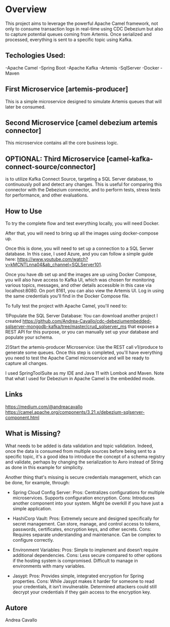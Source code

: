 # Overview

This project aims to leverage the powerful Apache Camel framework, not only to consume transaction logs in real-time using CDC Debezium but also to capture potential queues coming from Artemis. Once serialized and processed, everything is sent to a specific topic using Kafka.

## Techologies Used:

-Apache Camel
-Spring Boot
-Apache Kafka
-Artemis
-SqlServer
-Docker
-Maven


## First Microservice [artemis-producer]
This is a simple microservice designed to simulate Artemis queues that will later be consumed.

## Second Microservice [camel debezium artemis connector]
This microservice contains all the core business logic.

## OPTIONAL: Third Microservice [camel-kafka-connect-source/connector] 
is to utilize Kafka Connect Source, targeting a SQL Server database, to continuously poll and detect any changes. This is useful for comparing this connector with the Debezium connector, and to perform tests, stress tests for performance, and other evaluations.

## How to Use

To try the complete flow and test everything locally, you will need Docker. 

After that, you will need to bring up all the images using docker-compose up. 

Once this is done, you will need to set up a connection to a SQL Server database. In this case, I used Azure, and you can follow a simple guide here: https://www.youtube.com/watch?v=kMCNTLnna04&ab_channel=SQLServer101. 

Once you have db set up and the images are up using Docker Compose, you will also have access to Kafka UI, which was chosen for monitoring various topics, messages, and other details accessible in this case via localhost:8080.
On port 8161, you can also view the Artemis UI. Log in using the same credentials you'll find in the Docker Compose file.

To fully test the project with Apache Camel, you'll need to:

1)Populate the SQL Server Database: You can download another project I created https://github.com/Andrea-Cavallo/cdc-debeziumembedded-sqlserver-mongodb-kafka/tree/master/crud_sqlserver_ms that exposes a REST API for this purpose, or you can manually set up your database and populate your schema. 

2)Start the artemis-producer Microservice: Use the REST call v1/produce to generate some queues. Once this step is completed, you'll have everything you need to test the Apache Camel microservice and will be ready to capture all changes.

I used SpringToolSuite as my IDE and Java 11 with Lombok and Maven.
Note that what I used for Debezium in Apache Camel is the embedded mode.

## Links
https://medium.com/@andreacavallo
https://camel.apache.org/components/3.21.x/debezium-sqlserver-component.html


## What is Missing? 
What needs to be added is data validation and topic validation. Indeed, once the data is consumed from multiple sources before being sent to a specific topic, it's a good idea to introduce the concept of a schema registry and validate, perhaps by changing the serialization to Avro instead of String as done in this example for simplicity. 

Another thing that's missing is secure credentials management, which can be done, for example, through:

- Spring Cloud Config Server:
Pros: Centralizes configurations for multiple microservices. Supports configuration encryption.
Cons: Introduces another component into your system. Might be overkill if you have just a simple application.

- HashiCorp Vault:
Pros: Extremely secure and designed specifically for secret management. Can store, manage, and control access to tokens, passwords, certificates, encryption keys, and other secrets.
Cons: Requires separate understanding and maintenance. Can be complex to configure correctly.

- Environment Variables:
Pros: Simple to implement and doesn’t require additional dependencies.
Cons: Less secure compared to other options if the hosting system is compromised. Difficult to manage in environments with many variables.

- Jasypt:
Pros: Provides simple, integrated encryption for Spring properties.
Cons: While Jasypt makes it harder for someone to read your credentials, it isn’t invulnerable. Determined attackers could still decrypt your credentials if they gain access to the encryption key.


## Autore
Andrea Cavallo